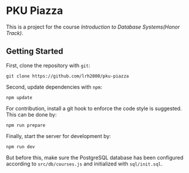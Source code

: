 # PKU Piazza

This is a project for the course _Introduction to Database Systems(Honor Track)_.

## Getting Started

First, clone the repository with `git`:

```
git clone https://github.com/lrh2000/pku-piazza
```

Second, update dependencies with `npm`:

```
npm update
```

For contribution, install a git hook to enforce the code style is suggested. This can be done by:

```
npm run prepare
```

Finally, start the server for development by:

```
npm run dev
```

But before this, make sure the PostgreSQL database has been configured according to `src/db/courses.js` and initialized with `sql/init.sql`.
